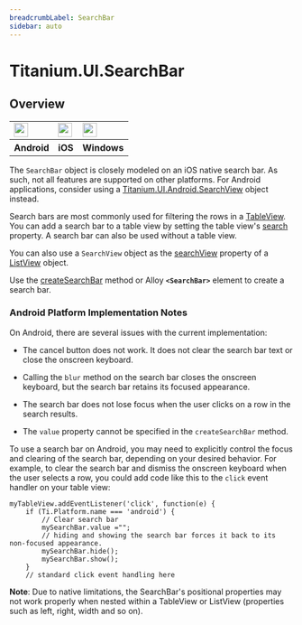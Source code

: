 ```yaml
---
breadcrumbLabel: SearchBar
sidebar: auto
---
```


# Titanium.UI.SearchBar

<ProxySummary/>

## Overview

<table id="platformComparison">
  <tr>
    <td><img src="images/searchbar/searchbar_android.png" height="25" /></td>
    <td><img src="images/searchbar/searchbar_ios.png" height="25" /></td>
    <td><img src="images/searchbar/searchbar_windows.png" height="25" /></td>
  </tr>
  <tr><th>Android</th><th>iOS</th><th>Windows</th></tr>
</table>

The `SearchBar` object is closely modeled on an iOS native search bar.
As such, not all features are supported on other platforms. For Android applications, 
consider using a [Titanium.UI.Android.SearchView](Titanium.UI.Android.SearchView) object instead.

Search bars are most commonly used for filtering the rows in a [TableView](Titanium.UI.TableView).
You can add a search bar to a table view by setting the table view's [search](Titanium.UI.TableView.search) property.
A search bar can also be used without a table view.

You can also use a `SearchView` object as the [searchView](Titanium.UI.ListView.searchView)
property of a [ListView](Titanium.UI.ListView) object.

Use the [createSearchBar](Titanium.UI.createSearchBar) method or Alloy **`<SearchBar>`** element to create a search bar.

### Android Platform Implementation Notes

On Android, there are several issues with the current implementation:

* The cancel button does not work. It does not clear the search bar text or 
  close the onscreen keyboard.

* Calling the `blur` method on the search bar closes the onscreen keyboard, 
  but the search bar retains its focused appearance.

* The search bar does not lose focus when the user clicks on a row in the search
  results.

* The `value` property cannot be specified in the `createSearchBar` method.

To use a search bar on Android, you may need to explicitly control the focus and
clearing of the search bar, depending on your desired behavior. For example, to clear
the search bar and dismiss the onscreen keyboard when the user selects a row, you
could add code like this to the `click` event handler on your table view:
    
    myTableView.addEventListener('click', function(e) {
        if (Ti.Platform.name === 'android') {
            // Clear search bar
            mySearchBar.value ="";
            // hiding and showing the search bar forces it back to its non-focused appearance.
            mySearchBar.hide();
            mySearchBar.show();
        }
        // standard click event handling here
        
**Note**: Due to native limitations, the SearchBar's positional properties may not work properly 
when nested within a TableView or ListView (properties such as left, right, width and so on).

<ApiDocs/>
